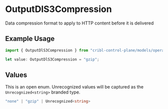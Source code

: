 # OutputDlS3Compression

Data compression format to apply to HTTP content before it is delivered

## Example Usage

```typescript
import { OutputDlS3Compression } from "cribl-control-plane/models/operations";

let value: OutputDlS3Compression = "gzip";
```

## Values

This is an open enum. Unrecognized values will be captured as the `Unrecognized<string>` branded type.

```typescript
"none" | "gzip" | Unrecognized<string>
```